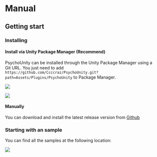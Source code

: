 # Manual
## Getting start

### Installing

#### Install via Unity Package Manager (Recommend)

PsychoUnity can be installed through the Unity Package Manager using a Git URL. You just need to add `https://github.com/Ccccraz/PsychoUnity.git?path=Assets/Plugins/PsychoUnity` to Package Manager.

![](https://i.imgur.com/cV3iog6.png)

![](https://i.imgur.com/CdFeHnW.png)

#### Manually

You can download and install the latest release version from [Github](https://github.com/Ccccraz/PsychoUnity/releases/tag/latest)


### Starting with an sample

You can find all the samples at the following location:

![](https://i.imgur.com/bTVLVxK.png)